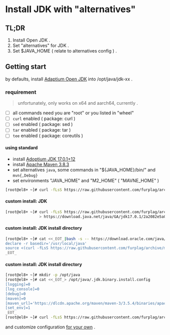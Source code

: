 # Install JDK with "alternatives"

## TL;DR
1. Install Open JDK .
1. Set "alternatives" for JDK .
1. Set $JAVA_HOME ( relate to alternatives config ) .

## Getting start
by defaults, install [Adaptium Open JDK](https://adoptium.net/) into /opt/java/jdk-xx .

### requirement
> unfortunately, only works on x64 and aarch64, currently .
* [ ] all commands need you are "root" or you listed in "wheel"
* [ ] `curl` enabled ( package: curl )
* [ ] `sed` enabled ( package: sed )
* [ ] `tar` enabled ( package: tar )
* [ ] `tee` enabled ( package: coreutils )

#### using standard
- install [Adoptium JDK 17.0.1+12](https://adoptium.net/)
- install [Apache Maven 3.8.3](https://maven.apache.org/)
- set alternatives `java`, some commands in "${JAVA_HOME}/bin/" and `mvn{,Debug}`
- set environments "JAVA_HOME" and "M2_HOME" ( "MAVNE_HOME" )
```root.terminal.bash
[root@el8+ ~]# curl -fLsS https://raw.githubusercontent.com/furplag/archive/master/Java/jdk.binary.install.sh | bash
```

#### custom install: JDK
```root.terminal.bash
[root@el8+ ~]# curl -fLsS https://raw.githubusercontent.com/furplag/archive/master/Java/jdk.binary.install.sh | bash -s -- \
               > https://download.java.net/java/GA/jdk17.0.1/2a2082e5a09d4267845be086888add4f/12/GPL/openjdk-17.0.1_linux-x64_bin.tar.gz
```

#### custom install: JDK install directory
```root.terminal.bash
[root@el8+ ~]# cat <<_EOT_|bash -s -- https://download.oracle.com/java/17/latest/jdk-17_linux-aarch64_bin.tar.gz
declare -r basedir='/usr/local/java'
source <(curl -fLsS https://raw.githubusercontent.com/furplag/archive/master/Java/jdk.binary.install.sh)
_EOT_
```
#### custom install: JDK install directory
```root.terminal.bash
[root@el8+ ~]# mkdir -p /opt/java
[root@el8+ ~]# cat <<_EOT_> /opt/java/.jdk.binary.install.config
[logging]=0
[log_console]=0
[debug]=0
[maven]=0
[maven_url]='https://dlcdn.apache.org/maven/maven-3/3.5.4/binaries/apache-maven-3.5.4-bin.tar.gz'
[set_env]=1
_EOT_
[root@el8+ ~]# curl -fLsS https://raw.githubusercontent.com/furplag/archive/master/Java/jdk.binary.install.sh | bash
```

and customize configuration [for your own](./jdk.binary.install.sh) .
